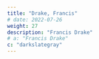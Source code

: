 ```yaml
---
title: "Drake, Francis"
# date: 2022-07-26
weight: 27
description: "Francis Drake"
# a: "Francis Drake"
c: "darkslategray"
---
```

